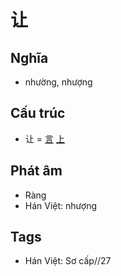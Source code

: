# 让

## Nghĩa

* nhường, nhượng

## Cấu trúc
* 让 = [言](言.md) [上](上.md)

## Phát âm

* Ràng
* Hán Việt: nhượng

## Tags
* Hán Việt: Sơ cấp//27

<script>window.HANZI_FIELD='让';</script>
